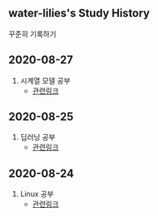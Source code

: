 ## water-lilies's Study History

꾸준히 기록하기





## 2020-08-27

1. 시계열 모델 공부
   - [관련링크](https://github.com/water-lilies/ComputerScience)



## 2020-08-25

1. 딥러닝 공부
   - [관련링크](https://github.com/water-lilies/ComputerScience/tree/master/04_DeepLearning)



## 2020-08-24

1. Linux 공부
   - [관련링크](https://github.com/water-lilies/ComputerScience/tree/master/03_Linux)

